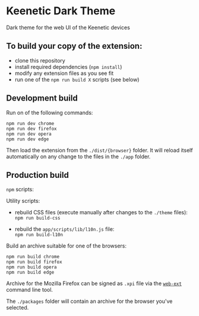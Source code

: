 # Keenetic Dark Theme

Dark theme for the web UI of the Keenetic devices

## To build your copy of the extension:

- clone this repository
- install required dependencies (`npm install`)
- modify any extension files as you see fit
- run one of the `npm run build X` scripts (see below)

## Development build

Run on of the following commands:

    npm run dev chrome
    npm run dev firefox
    npm run dev opera
    npm run dev edge

Then load the extension from the `./dist/{browser}` folder.
It will reload itself automatically on
any change to the files in the `./app` folder.

## Production build

`npm` scripts:

Utility scripts:

- rebuild CSS files (execute manually after changes to the `./theme` files):<br/>
  `npm run build-css`

- rebuild the `app/scripts/lib/l10n.js` file:<br/>
  `npm run build-l10n`

Build an archive suitable for one of the browsers:

    npm run build chrome
    npm run build firefox
    npm run build opera
    npm run build edge

Archive for the Mozilla Firefox
can be signed as `.xpi` file
via the [`web-ext`](https://github.com/mozilla/web-ext) command line tool.

The `./packages` folder will contain an archive for the browser you've selected.
